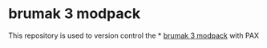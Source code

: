 # brumak 3 modpack

This repository is used to version control the * [brumak 3 modpack](https://www.curseforge.com/minecraft/modpacks/brumak-3) with PAX

